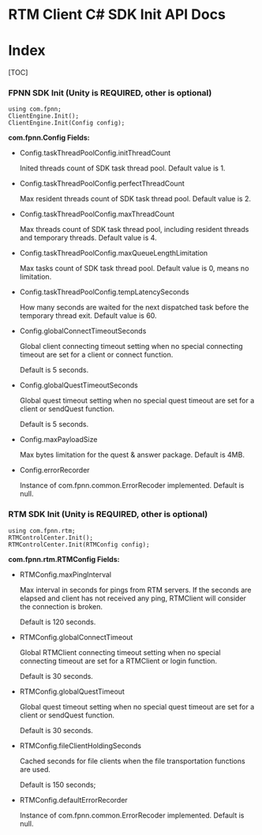 # RTM Client C# SDK Init API Docs

# Index

[TOC]

### FPNN SDK Init (Unity is REQUIRED, other is optional)

	using com.fpnn;
	ClientEngine.Init();
	ClientEngine.Init(Config config);

**com.fpnn.Config Fields:**

* Config.taskThreadPoolConfig.initThreadCount

	Inited threads count of SDK task thread pool. Default value is 1.

* Config.taskThreadPoolConfig.perfectThreadCount

	Max resident threads count of SDK task thread pool. Default value is 2.

* Config.taskThreadPoolConfig.maxThreadCount

	Max threads count of SDK task thread pool, including resident threads and temporary threads. Default value is 4.

* Config.taskThreadPoolConfig.maxQueueLengthLimitation

	Max tasks count of SDK task thread pool. Default value is 0, means no limitation.

* Config.taskThreadPoolConfig.tempLatencySeconds

	How many seconds are waited for the next dispatched task before the temporary thread exit. Default value is 60.

* Config.globalConnectTimeoutSeconds

	Global client connecting timeout setting when no special connecting timeout are set for a client or connect function.

	Default is 5 seconds.

* Config.globalQuestTimeoutSeconds

	Global quest timeout setting when no special quest timeout are set for a client or sendQuest function.

	Default is 5 seconds.

* Config.maxPayloadSize

	Max bytes limitation for the quest & answer package. Default is 4MB.

* Config.errorRecorder

	Instance of com.fpnn.common.ErrorRecoder implemented. Default is null.

### RTM SDK Init (Unity is REQUIRED, other is optional)

	using com.fpnn.rtm;
	RTMControlCenter.Init();
	RTMControlCenter.Init(RTMConfig config);

**com.fpnn.rtm.RTMConfig Fields:**

* RTMConfig.maxPingInterval

	Max interval in seconds for pings from RTM servers. If the seconds are elapsed and client has not received any ping, RTMClient will consider the connection is broken.

	Default is 120 seconds.

* RTMConfig.globalConnectTimeout

	Global RTMClient connecting timeout setting when no special connecting timeout are set for a RTMClient or login function.

	Default is 30 seconds.

* RTMConfig.globalQuestTimeout
	
	Global quest timeout setting when no special quest timeout are set for a client or sendQuest function.

	Default is 30 seconds.

* RTMConfig.fileClientHoldingSeconds

	Cached seconds for file clients when the file transportation functions are used.

	Default is 150 seconds; 


* RTMConfig.defaultErrorRecorder

	Instance of com.fpnn.common.ErrorRecoder implemented. Default is null.
